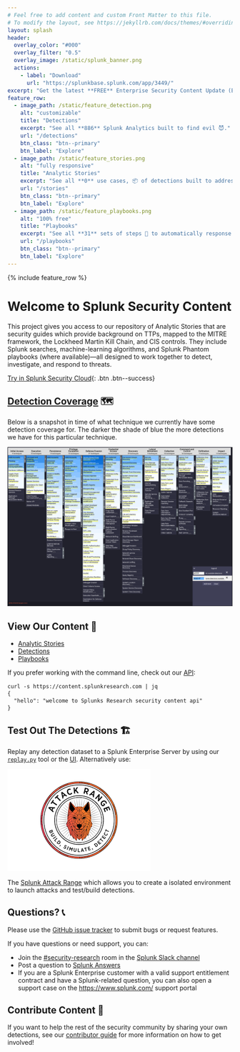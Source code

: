 ```yaml
---
# Feel free to add content and custom Front Matter to this file.
# To modify the layout, see https://jekyllrb.com/docs/themes/#overriding-theme-defaults
layout: splash
header:
  overlay_color: "#000"
  overlay_filter: "0.5"
  overlay_image: /static/splunk_banner.png
  actions:
    - label: "Download"
      url: "https://splunkbase.splunk.com/app/3449/"
excerpt: "Get the latest **FREE** Enterprise Security Content Update (ESCU) App with **886** detections for Splunk."
feature_row:
  - image_path: /static/feature_detection.png
    alt: "customizable"
    title: "Detections"
    excerpt: "See all **886** Splunk Analytics built to find evil 😈."
    url: "/detections"
    btn_class: "btn--primary"
    btn_label: "Explore"
  - image_path: /static/feature_stories.png
    alt: "fully responsive"
    title: "Analytic Stories"
    excerpt: "See all **0** use cases, 📦 of detections built to address a threat."
    url: "/stories"
    btn_class: "btn--primary"
    btn_label: "Explore"
  - image_path: /static/feature_playbooks.png
    alt: "100% free"
    title: "Playbooks"
    excerpt: "See all **31** sets of steps 🐾 to automatically response to a threat."
    url: "/playbooks"
    btn_class: "btn--primary"
    btn_label: "Explore"
---
```



{% include feature_row %}

# Welcome to Splunk Security Content

This project gives you access to our repository of Analytic Stories that are security guides which provide background on TTPs, mapped to the MITRE framework, the Lockheed Martin Kill Chain, and CIS controls. They include Splunk searches, machine-learning algorithms, and Splunk Phantom playbooks (where available)—all designed to work together to detect, investigate, and respond to threats.

[Try in Splunk Security Cloud](https://www.splunk.com/en_us/cyber-security.html){: .btn .btn--success}

## [Detection Coverage](https://mitremap.splunkresearch.com/) 🗺
Below is a snapshot in time of what technique we currently have some detection coverage for. The darker the shade of blue the more detections we have for this particular technique.

[![](static/coverage.png)](https://mitremap.splunkresearch.com/)

## View Our Content 🔎

* [Analytic Stories](/stories)
* [Detections](/detections)
* [Playbooks](/playbooks)

If you prefer working with the command line, check out our [API](https://docs.splunkresearch.com/?version=latest):

```
curl -s https://content.splunkresearch.com | jq
{
  "hello": "welcome to Splunks Research security content api"
}
```

## Test Out The Detections 🏗

Replay any detection dataset to a Splunk Enterprise Server by using our [`replay.py`](https://github.com/splunk/attack_data#using-replaypy) tool or the [UI](https://github.com/splunk/attack_data#using-ui). Alternatively use:

![](static/attack_range.png)

The [Splunk Attack Range](https://github.com/splunk/attack_range) which allows you to create a isolated environment to launch attacks and test/build detections.

## Questions? 📞
Please use the [GitHub issue tracker](https://github.com/splunk/security_content/issues) to submit bugs or request features.

If you have questions or need support, you can:

* Join the [#security-research](https://splunk-usergroups.slack.com/archives/C1S5BEF38) room in the [Splunk Slack channel](http://splunk-usergroups.slack.com)
* Post a question to [Splunk Answers](http://answers.splunk.com)
* If you are a Splunk Enterprise customer with a valid support entitlement contract and have a Splunk-related question, you can also open a support case on the https://www.splunk.com/ support portal


## Contribute Content 🥰
If you want to help the rest of the security community by sharing your own detections, see our [contributor guide](https://github.com/splunk/security_content/wiki/Contributing-to-the-Project) for more information on how to get involved!

